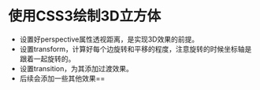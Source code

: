 使用CSS3绘制3D立方体
====
- 设置好perspective属性透视距离，是实现3D效果的前提。  
- 设置transform，计算好每个边旋转和平移的程度，注意旋转的时候坐标轴是跟着一起旋转的。  
- 设置transition，为其添加过渡效果。  
- 后续会添加一些其他效果==
